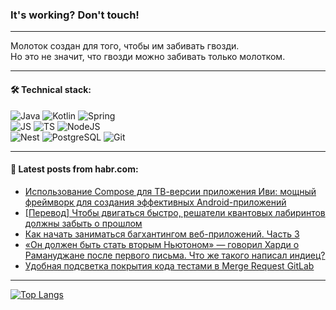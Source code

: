 ### It's working? Don't touch!

---
Молоток создан для того, чтобы им забивать гвозди. <br>
Но это не значит, что гвозди можно забивать только молотком.

---

#### 🛠️ Technical stack:

![Java](https://img.shields.io/badge/Java-informational?logo=Oracle&style=flat&logoColor=white&color=FF4500)
![Kotlin](https://img.shields.io/badge/Kotlin-informational?logo=Kotlin&style=flat&logoColor=white&color=774D97)
![Spring](https://img.shields.io/badge/SpringBoot-informational?logo=SpringBoot&style=flat&logoColor=white&color=6DB33F) <br>
![JS](https://img.shields.io/badge/JS-informational?logo=javaScript&style=flat&logoColor=black&color=F7Df1E)
![TS](https://img.shields.io/badge/TypeScript-informational?logo=typeScript&style=flat&logoColor=black&color=0667A8)
![NodeJS](https://img.shields.io/badge/NodeJS-informational?logo=node.js&style=flat&logoColor=white&color=70A760) <br>
![Nest](https://img.shields.io/badge/NestJS-informational?logo=NestJS&style=flat&logoColor=white&color=E0234E)
![PostgreSQL](https://img.shields.io/badge/PostgreSQL-informational?logo=PostgreSQL&style=flat&logoColor=white&color=DAA520)
![Git](https://img.shields.io/badge/Git-informational?logo=git&style=flat&logoColor=white&color=778899)

___

#### 💬 Latest posts from habr.com:

<!-- BLOG-POST-LIST:START -->
- [Использование Compose для ТВ-версии приложения Иви: мощный фреймворк для создания эффективных Android-приложений](https://habr.com/ru/companies/ivi/articles/757550/?utm_source=habrahabr&utm_medium=rss&utm_campaign=757550)
- [[Перевод] Чтобы двигаться быстро, решатели квантовых лабиринтов должны забыть о прошлом](https://habr.com/ru/companies/first/articles/757846/?utm_source=habrahabr&utm_medium=rss&utm_campaign=757846)
- [Как начать заниматься багхантингом веб-приложений. Часть 3](https://habr.com/ru/companies/pt/articles/758036/?utm_source=habrahabr&utm_medium=rss&utm_campaign=758036)
- [«Он должен быть стать вторым Ньютоном» — говорил Харди о Рамануджане после первого письма. Что же такого написал индиец?](https://habr.com/ru/companies/timeweb/articles/756256/?utm_source=habrahabr&utm_medium=rss&utm_campaign=756256)
- [Удобная подсветка покрытия кода тестами в Merge Request GitLab](https://habr.com/ru/articles/758066/?utm_source=habrahabr&utm_medium=rss&utm_campaign=758066)
<!-- BLOG-POST-LIST:END -->

---
[![Top Langs](https://github-readme-stats-git-master-advtsetting-gmailcom.vercel.app/api/top-langs/?username=zloylis&langs_count=10&hide_title=false&title_color=e6edf3&size_weight=0.5&count_weight=0.5&layout=compact&hide_border=true&theme=dracula)](https://github.com/zloylis)

<!-- ![GitHub stats](https://github-readme-stats-git-master-advtsetting-gmailcom.vercel.app/api?username=zloylis&show_icons=true&hide_border=true&theme=dracula&hide_title=true&include_all_commits=true&count_private=true&hide=contribs&hide_rank=true) -->
